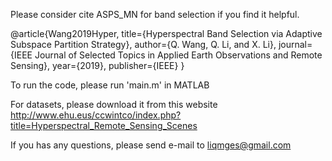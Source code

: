 Please consider cite ASPS_MN for band selection if you find it helpful.

@article{Wang2019Hyper,
    title={Hyperspectral Band Selection via Adaptive Subspace Partition Strategy},
    author={Q. Wang, Q. Li, and X. Li},
    journal={IEEE Journal of Selected Topics in Applied Earth Observations and Remote Sensing},
    year={2019},
    publisher={IEEE}
}

To run the code, please run 'main.m' in MATLAB

For datasets, please download it from this website http://www.ehu.eus/ccwintco/index.php?title=Hyperspectral_Remote_Sensing_Scenes

If you has any questions, please send e-mail to liqmges@gmail.com
